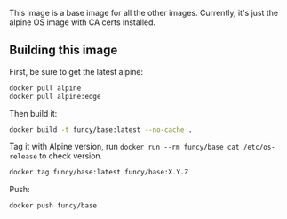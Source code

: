 
This image is a base image for  all the other images. Currently, it's just the alpine OS image with CA certs installed.

## Building this image

First, be sure to get the latest alpine:

```sh
docker pull alpine
docker pull alpine:edge
```

Then build it:

```sh
docker build -t funcy/base:latest --no-cache .
```

Tag it with Alpine version, run `docker run --rm funcy/base cat /etc/os-release` to check version.

```sh
docker tag funcy/base:latest funcy/base:X.Y.Z
```

Push:

```sh
docker push funcy/base
```
